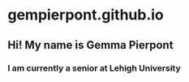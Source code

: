 # gempierpont.github.io
## Hi! My name is Gemma Pierpont
### I am currently a senior at Lehigh University
